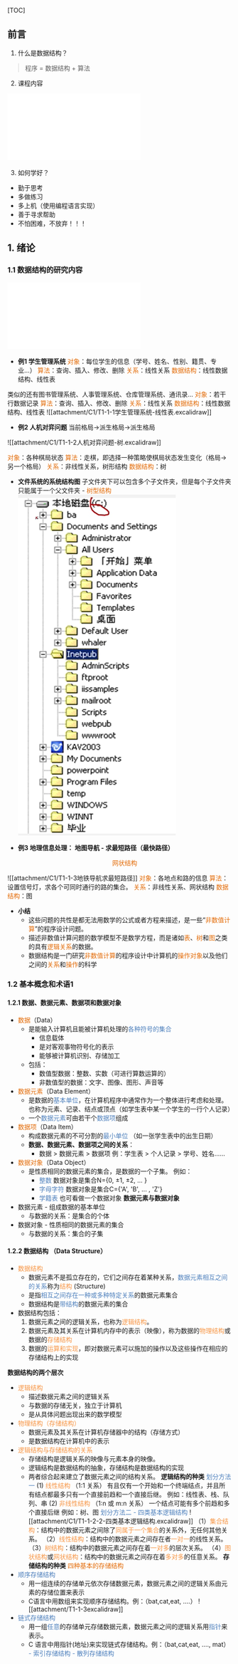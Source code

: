 [TOC]

## 前言
1. 什么是数据结构？

> 程序 = 数据结构 + 算法

2. 课程内容

![课程内容.km](attachment/C1/课程内容.km.md)
 
3. 如何学好？
- 勤于思考
- 多做练习
- 多上机（使用编程语言实现）
- 善于寻求帮助
- 不怕困难，不放弃！！！

## 1. 绪论
### 1.1 数据结构的研究内容
![数据结构的研究内容.km](attachment/C1/数据结构的研究内容.km.md)

- **例1 学生管理系统**
<font color="#e36c09">对象</font>：每位学生的信息（学号、姓名、性别、籍贯、专业...）
<font color="#e36c09">算法</font>：查询、插入、修改、删除
<font color="#e36c09">关系</font>：线性关系
<font color="#e36c09">数据结构</font>：线性数据结构、线性表

类似的还有图书管理系统、人事管理系统、仓库管理系统、通讯录...
<font color="#e36c09">对象</font>：若干行数据记录
<font color="#e36c09">算法</font>：查询、插入、修改、删除
<font color="#e36c09">关系</font>：线性关系
<font color="#e36c09">数据结构</font>：线性数据结构、线性表
![[attachment/C1/T1-1-1学生管理系统-线性表.excalidraw]]


- **例2 人机对弈问题**
当前格局->派生格局->派生格局

![[attachment/C1/T1-1-2人机对弈问题-树.excalidraw]]

<font color="#e36c09">对象</font>：各种棋局状态
<font color="#e36c09">算法</font>：走棋，即选择一种策略使棋局状态发生变化（格局->另一个格局）
<font color="#e36c09">关系</font>：非线性关系，树形结构
<font color="#e36c09">数据结构</font>：树

- **文件系统的系统结构图**
子文件夹下可以包含多个子文件夹，但是每个子文件夹只能属于一个父文件夹 - <font color="#e36c09">树型结构</font>
![](attachment/C1/文件系统的系统结构图.png)

- **例3 地理信息处理：  地图导航 - 求最短路径（最快路径）**
<font color="#e36c09"><center>网状结构</center></font>

![[attachment/C1/T1-1-3地铁导航求最短路径]]
<font color="#e36c09">对象</font>：各地点和路的信息
<font color="#e36c09">算法</font>：设置信号灯，求各个可同时通行的路的集合。
<font color="#e36c09">关系</font>：非线性关系、网状结构
<font color="#e36c09">数据结构</font>：图

- **小结**
	- 这些问题的共性是都无法用数学的公式或者方程来描述，是一些“<font color="#e36c09">非数值计算</font>”的程序设计问题。
	- 描述非数值计算问题的数学模型不是数学方程，而是诸如<font color="#e36c09">表</font>、<font color="#e36c09">树</font>和<font color="#e36c09">图</font>之类的具有<font color="#e36c09">逻辑关系</font>的数据。
	- 数据结构是一门研究<font color="#e36c09">非数值计算</font>的程序设计中计算机的<font color="#e36c09">操作对象</font>以及他们之间的<font color="#e36c09">关系</font>和<font color="#e36c09">操作</font>的科学

### 1.2 基本概念和术语1
#### 1.2.1 数据、数据元素、数据项和数据对象
- <font color="#e36c09">数据</font>（Data）
	- 是能输入计算机且能被计算机处理的<font color="#4f81bd">各种符号的集合</font>
		- 信息载体
		- 是对客观事物符号化的表示
		- 能够被计算机识别、存储加工
	- 包括：
		- 数值型数据：整数、实数（可进行算数运算的）
		- 非数值型的数据：文字、图像、图形、声音等
- <font color="#e36c09">数据元素</font>（Data Element） 
	- 是数据的<font color="#4f81bd">基本单位</font>，在计算机程序中通常作为一个整体进行考虑和处理。也称为元素、记录、结点或顶点（如学生表中某一个学生的一行个人记录）
	- 一个<font color="#4f81bd">数据元素</font>可由若干个<font color="#4f81bd">数据项</font>组成
- <font color="#e36c09">数据项</font>（Data Item）
	- 构成数据元素的不可分割的<font color="#4f81bd">最小单位</font> （如一张学生表中的出生日期）
	- **数据、数据元素、数据项之间的关系**：
		- 数据 > 数据元素 > 数据项        例：学生表 > 个人记录 > 学号、姓名......
- <font color="#e36c09">数据对象</font>（Data Object）
	- 是性质相同的数据元素的集合，是数据的一个子集。
		例如：
		-  <font color="#4f81bd">整数</font> 数据对象是集合N={0, ±1, ±2, ... }
		-  <font color="#4f81bd">字母字符</font> 数据对象是集合C={'A', 'B', ... , 'Z'}
		-  <font color="#4f81bd">学籍表</font> 也可看做一个数据对象
 **数据元素与数据对象**
 - 数据元素 - 组成数据的基本单位
	 - 与数据的关系：是集合的个体
 - 数据对象 - 性质相同的数据元素的集合
	 - 与数据的关系：集合的子集

#### 1.2.2 数据结构 （Data Structure）
- <font color="#f79646">数据结构</font> 
	- 数据元素不是孤立存在的，它们之间存在着某种关系，<font color="#4f81bd">数据元素相互之间的关系</font>称为<font color="#f79646">结构</font> (Structure)
	- 是指<font color="#4f81bd">相互之间存在一种或多种特定关系</font>的数据元素集合
	- 数据结构是<font color="#4f81bd">带结构</font>的数据元素的集合
- 数据结构包括：
	1. 数据元素之间的逻辑关系，也称为<font color="#f79646">逻辑结构</font>。
	2. 数据元素及其关系在计算机内存中的表示（映像），称为数据的<font color="#f79646">物理结构</font>或数据的<font color="#f79646">存储结构</font>
	3. 数据的<font color="#f79646">运算和实现</font>，即对数据元素可以施加的操作以及这些操作在相应的存储结构上的实现

**数据结构的两个层次**
- <font color="#f79646">逻辑结构</font>
	- 描述数据元素之间的逻辑关系
	- 与数据的存储无关，独立于计算机
	- 是从具体问题出现出来的数学模型
- <font color="#f79646"> 物理结构（存储结构）</font>
	- 数据元素及其关系在计算机存储器中的结构（存储方式）
	- 是数据结构在计算机中的表示
- <font color="#f79646">逻辑结构与存储结构的关系</font>
	- 存储结构是逻辑关系的映像与元素本身的映像。
	- 逻辑结构是数据结构的抽象，存储结构是数据结构的实现
	- 两者综合起来建立了数据元素之间的结构关系。
**逻辑结构的种类**
<font color="#4f81bd">划分方法一</font>
(1) <font color="#f79646">线性结构</font> （1:1 关系）
有且仅有一个开始和一个终端结点，并且所有结点都最多只有一个直接前趋和一个直接后继。
例如：线性表、栈、队列、串
(2) <font color="#f79646">非线性结构</font> （1:n 或 m:n 关系）
一个结点可能有多个前趋和多个直接后继
例如：树、图
<font color="#4f81bd">划分方法二 - 四类基本逻辑结构</font>
![[attachment/C1/T1-1-2-2-四类基本逻辑结构.excalidraw]]
（1）<font color="#f79646">集合结构</font>：结构中的数据元素之间除了<font color="#f79646">同属于一个集合</font>的关系外，无任何其他关系。
（2）<font color="#f79646">线性结构</font>：结构中的数据元素之间存在者<font color="#f79646">一对一</font>的线性关系。
（3）<font color="#f79646">树结构</font>：结构中的数据元素之间存在着<font color="#f79646">一对多</font>的层次关系。
（4）<font color="#f79646">图状结构</font>或<font color="#f79646">网状结构</font>：结构中的数据元素之间存在着<font color="#f79646">多对多</font>的任意关系。
**存储结构的种类**
<font color="#e36c09">四种基本的存储结构</font>
- <font color="#4f81bd">顺序存储结构</font>
	- 用一组连续的存储单元依次存储数据元素，数据元素之间的逻辑关系由元素的存储位置来表示
	- C语言中用数组来实现顺序存储结构。例：（bat,cat,eat,  ....）
![[attachment/T1-1-3excalidraw]]
- <font color="#4f81bd">链式存储结构</font>
	- 用一组<font color="#4f81bd">任意</font>的存储单元存储数据元素，数据元素之间的逻辑关系用<font color="#4f81bd">指针</font>来表示。
	- C 语言中用指针(地址)来实现链式存储结构。例：（bat,cat,eat,  ...., mat）
<font color="#4f81bd">- 索引存储结构</font>
<font color="#4f81bd">- 散列存储结构</font>
